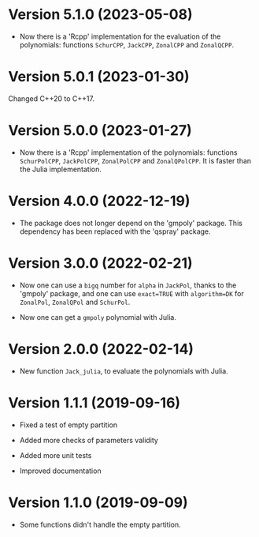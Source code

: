 # Version 5.1.0 (2023-05-08)

- Now there is a 'Rcpp' implementation for the evaluation of the polynomials: 
functions `SchurCPP`, `JackCPP`, `ZonalCPP` and `ZonalQCPP`.


# Version 5.0.1 (2023-01-30)

Changed C++20 to C++17.


# Version 5.0.0 (2023-01-27)

- Now there is a 'Rcpp' implementation of the polynomials: functions 
`SchurPolCPP`, `JackPolCPP`, `ZonalPolCPP` and `ZonalQPolCPP`. It is faster 
than the Julia implementation.


# Version 4.0.0 (2022-12-19)

- The package does not longer depend on the 'gmpoly' package. This dependency 
has been replaced with the 'qspray' package.


# Version 3.0.0 (2022-02-21)

- Now one can use a `bigq` number for `alpha` in `JackPol`, thanks to the 
'gmpoly' package, and one can use `exact=TRUE` with `algorithm=DK` for 
`ZonalPol`, `ZonalQPol` and `SchurPol`.

- Now one can get a `gmpoly` polynomial with Julia. 


# Version 2.0.0 (2022-02-14)

- New function `Jack_julia`, to evaluate the polynomials with Julia.


# Version 1.1.1 (2019-09-16)

- Fixed a test of empty partition

- Added more checks of parameters validity

- Added more unit tests

- Improved documentation


# Version 1.1.0 (2019-09-09)

- Some functions didn't handle the empty partition.


